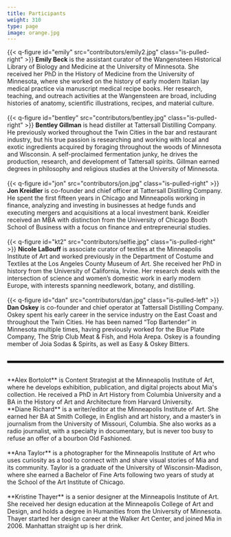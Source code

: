 ```yaml
---
title: Participants
weight: 310
type: page
image: orange.jpg
---
```

{{< q-figure id="emily"  src="contributors/emily2.jpg" class="is-pulled-right"  >}}
**Emily Beck** is the assistant curator of the Wangensteen Historical Library of Biology and Medicine at the University of Minnesota. She received her PhD in the History of Medicine from the University of Minnesota, where she worked on the history of early modern Italian lay medical practice via manuscript medical recipe books. Her research, teaching, and outreach activities at the Wangensteen are broad, including histories of anatomy, scientific illustrations, recipes, and material culture.
<br>
<br>
{{< q-figure id="bentley"  src="contributors/bentley.jpg" class="is-pulled-right"  >}}
**Bentley Gillman** is head distiller at Tattersall Distilling Company. He previously worked throughout the Twin Cities in the bar and restaurant industry, but his true passion is researching and working with local and exotic ingredients acquired by foraging throughout the woods of Minnesota and Wisconsin. A self-proclaimed fermentation junky, he drives the production, research, and development of Tattersall spirits. Gillman earned degrees in philosophy and religious studies at the University of Minnesota.
<br>
<br>
{{< q-figure id="jon"  src="contributors/jon.jpg" class="is-pulled-right"  >}}
**Jon Kreidler** is co-founder and chief officer at Tattersall Distilling Company. He spent the first fifteen years in Chicago and Minneapolis working in finance, analyzing and investing in businesses at hedge funds and executing mergers and acquisitions at a local investment bank. Kreidler received an MBA with distinction from the University of Chicago Booth School of Business with a focus on finance and entrepreneurial studies.
<br>
<br>
{{< q-figure id="kt2"  src="contributors/selfie.jpg" class="is-pulled-right"  >}}
**Nicole LaBouff** is associate curator of textiles at the Minneapolis Institute of Art and worked previously in the Department of Costume and Textiles at the Los Angeles County Museum of Art. She received her PhD in history from the University of California, Irvine. Her research deals with the intersection of science and women’s domestic work in early modern Europe, with interests spanning needlework, botany, and distilling.
<br>
<br>
{{< q-figure id="dan"  src="contributors/dan.jpg" class="is-pulled-left"  >}}
**Dan Oskey** is co-founder and chief operator at Tattersall Distilling Company. Oskey spent his early career in the service industry on the East Coast and throughout the Twin Cities. He has been named “Top Bartender” in Minnesota multiple times, having previously worked for the Blue Plate Company, The Strip Club Meat & Fish, and Hola Arepa. Oskey is a founding member of Joia Sodas & Spirits, as well as Easy & Oskey Bitters.
<br>
<br>
<hr style="border: 2px solid black;" />
<br>
**Alex Bortolot** is Content Strategist at the Minneapolis Institute of Art, where he develops exhibition, publication, and digital projects about Mia's collection. He received a PhD in Art History from Columbia University and a BA in the History of Art and Architecture from Harvard University.  
<br>
**Diane Richard** is a writer/editor at the Minneapolis Institute of Art. She earned her BA at Smith College, in English and art history, and a master’s in journalism from the University of Missouri, Columbia. She also works as a radio journalist, with a specialty in documentary, but is never too busy to refuse an offer of a bourbon Old Fashioned.
<br>
<br>
**Ana Taylor** is a photographer for the Minneapolis Institute of Art who uses curiosity as a tool to connect with and share visual stories of Mia and its community. Taylor is a graduate of the University of Wisconsin-Madison, where she earned a Bachelor of Fine Arts following two years of study at the School of the Art Institute of Chicago.
<br>
<br>
**Kristine Thayer** is a senior designer at the Minneapolis Institute of Art. She received her design education at the Minneapolis College of Art and Design, and holds a degree in Humanities from the University of Minnesota. Thayer started her design career at the Walker Art Center, and joined Mia in 2006. Manhattan straight up is her drink.

